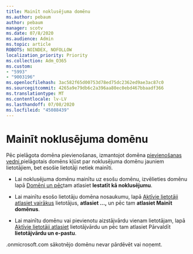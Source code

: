 ```yaml
---
title: Mainīt noklusējuma domēnu
ms.author: pebaum
author: pebaum
manager: scotv
ms.date: 07/8/2020
ms.audience: Admin
ms.topic: article
ROBOTS: NOINDEX, NOFOLLOW
localization_priority: Priority
ms.collection: Adm_O365
ms.custom:
- "5993"
- "9003196"
ms.openlocfilehash: 3ac582f65d00753d78ed75dc2362ed9ae3ac87c0
ms.sourcegitcommit: 4265a9e79db6c2a396aa80ec0ebd467bbaadf366
ms.translationtype: MT
ms.contentlocale: lv-LV
ms.lasthandoff: 07/08/2020
ms.locfileid: "45088439"
---
```

# <a name="change-default-domain"></a>Mainīt noklusējuma domēnu

Pēc pielāgota domēna pievienošanas, izmantojot domēna [pievienošanas vedni,](https://portal.office.com/adminportal/home#/Domains/Wizard)pielāgotais domēns kļūst par noklusējuma domēnu jauniem lietotājiem, bet esošie lietotāji netiek mainīti.

- Lai noklusējuma domēnu mainītu uz esošu domēnu, izvēlieties domēnu lapā [Domēni un pēc](https://admin.microsoft.com/Adminportal/Home#/Domains)tam atlasiet **Iestatīt kā noklusējumu**.

- Lai mainītu esošo lietotāju domēna nosaukumu, lapā [Aktīvie lietotāji atlasiet vairākus](https://admin.microsoft.com/Adminportal/Home#/users) lietotājus, **atlasiet ...,** un pēc tam **atlasiet Mainīt domēnus**.

- Lai mainītu domēnu vai pievienotu aizstājvārdu vienam lietotājam, lapā [Aktīvie lietotāji atlasiet](https://admin.microsoft.com/Adminportal/Home#/users) lietotājvārdu un pēc tam atlasiet Pārvaldīt **lietotājvārdu un e-pastu**.

.onmicrosoft.com sākotnējo domēnu nevar pārdēvēt vai noņemt.